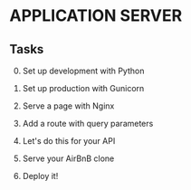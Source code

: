 # APPLICATION SERVER

## Tasks
0. Set up development with Python

1. Set up production with Gunicorn

2. Serve a page with Nginx

3. Add a route with query parameters

4. Let's do this for your API

5. Serve your AirBnB clone

6. Deploy it! 
